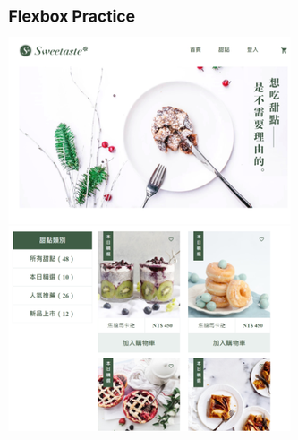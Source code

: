# Flexbox Practice

![GITHUB]( https://github.com/ZoraLian/Flexbox-----/blob/master/flexbox2.jpg?raw=true "pic1")
![GITHUB]( https://github.com/ZoraLian/Flexbox-----/blob/master/flexbox1.jpg?raw=true "pic2")







